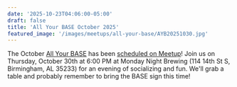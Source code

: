 ```yaml
---
date: '2025-10-23T04:06:00-05:00'
draft: false
title: 'All Your BASE October 2025'
featured_image: '/images/meetups/all-your-base/AYB20251030.jpg'
---
```


The October [All Your BASE](/events/all_your_base/) has been [scheduled on Meetup](https://www.meetup.com/base205/events/311658474/?utm_medium=referral&utm_campaign=announce_event&utm_source=link&utm_version=v2)! Join us on Thursday, October 30th at 6:00 PM at Monday Night Brewing (114 14th St S, Birmingham, AL 35233) for an evening of socializing and fun.  We'll grab a table and probably remember to bring the BASE sign this time!

